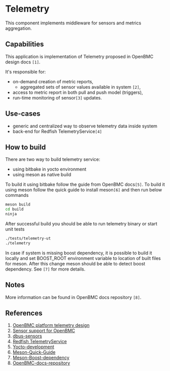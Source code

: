 # Telemetry

This component implements middleware for sensors and metrics aggregation.

## Capabilities

This application is implementation of Telemetry proposed in OpenBMC design docs
`[1]`.

It's responsible for:

- on-demand creation of metric reports,
  - aggregated sets of sensor values available in system `[2]`,
- access to metric report in both pull and push model (triggers),
- run-time monitoring of sensor`[3]` updates.

## Use-cases

- generic and centralized way to observe telemetry data inside system
- back-end for Redfish TelemetryService`[4]`

## How to build

There are two way to build telemetry service:

- using bitbake in yocto environment
- using meson as native build

To build it using bitbake follow the guide from OpenBMC docs`[5]`. To build it
using meson follow the quick guide to install meson`[6]` and then run below
commands

```sh
meson build
cd build
ninja
```

After successful build you should be able to run telemetry binary or start unit
tests

```sh
./tests/telemetry-ut
./telemetry
```

In case if system is missing boost dependency, it is possible to build it
locally and set BOOST_ROOT environment variable to location of built files for
meson. After this change meson should be able to detect boost dependency. See
`[7]` for more details.

## Notes

More information can be found in OpenBMC docs repository `[8]`.

## References

1. [OpenBMC platform telemetry design](https://github.com/openbmc/docs/blob/master/designs/telemetry.md)
2. [Sensor support for OpenBMC](https://github.com/openbmc/docs/blob/master/architecture/sensor-architecture.md)
3. [dbus-sensors](https://github.com/openbmc/dbus-sensors)
4. [Redfish TelemetryService](https://redfish.dmtf.org/schemas/v1/TelemetryService.json)
5. [Yocto-development](https://github.com/openbmc/docs/blob/master/yocto-development.md)
6. [Meson-Quick-Guide](https://mesonbuild.com/Quick-guide.html)
7. [Meson-Boost-dependency](https://mesonbuild.com/Dependencies.html#boost)
8. [OpenBMC-docs-repository](https://github.com/openbmc/docs)
